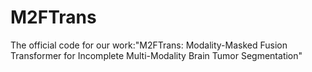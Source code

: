 # M2FTrans
The official code for our work:"M2FTrans: Modality-Masked Fusion Transformer for Incomplete Multi-Modality Brain Tumor Segmentation"
